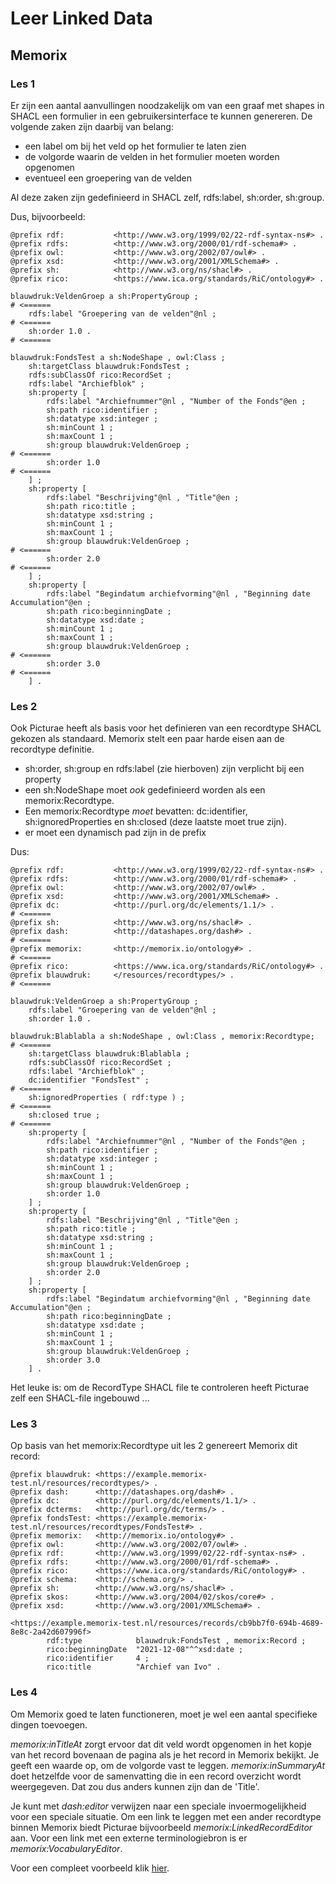 # Leer Linked Data

## Memorix

### Les 1
Er zijn een aantal aanvullingen noodzakelijk om van een graaf met shapes in SHACL een formulier in een gebruikersinterface te kunnen genereren. De volgende zaken zijn daarbij van belang:
* een label om bij het veld op het formulier te laten zien
* de volgorde waarin de velden in het formulier moeten worden opgenomen
* eventueel een groepering van de velden

Al deze zaken zijn gedefinieerd in SHACL zelf, rdfs:label, sh:order, sh:group.

Dus, bijvoorbeeld:
```
@prefix rdf:           <http://www.w3.org/1999/02/22-rdf-syntax-ns#> .
@prefix rdfs:          <http://www.w3.org/2000/01/rdf-schema#> .
@prefix owl:           <http://www.w3.org/2002/07/owl#> .
@prefix xsd:           <http://www.w3.org/2001/XMLSchema#> .
@prefix sh:            <http://www.w3.org/ns/shacl#> .
@prefix rico:          <https://www.ica.org/standards/RiC/ontology#> .

blauwdruk:VeldenGroep a sh:PropertyGroup ;								# <======
	rdfs:label "Groepering van de velden"@nl ;							# <======
    sh:order 1.0 .														# <======

blauwdruk:FondsTest a sh:NodeShape , owl:Class ;
    sh:targetClass blauwdruk:FondsTest ;
    rdfs:subClassOf rico:RecordSet ;
    rdfs:label "Archiefblok" ;
    sh:property [
    	rdfs:label "Archiefnummer"@nl , "Number of the Fonds"@en ;
        sh:path rico:identifier ;
        sh:datatype xsd:integer ;
        sh:minCount 1 ;
        sh:maxCount 1 ;
        sh:group blauwdruk:VeldenGroep ;								# <======
        sh:order 1.0 													# <======
    ] ;
    sh:property [
    	rdfs:label "Beschrijving"@nl , "Title"@en ;
        sh:path rico:title ;
        sh:datatype xsd:string ;
        sh:minCount 1 ;
        sh:maxCount 1 ;
        sh:group blauwdruk:VeldenGroep ;								# <======
        sh:order 2.0 													# <======
    ] ;
    sh:property [
    	rdfs:label "Begindatum archiefvorming"@nl , "Beginning date Accumulation"@en ;
        sh:path rico:beginningDate ;
        sh:datatype xsd:date ;
        sh:minCount 1 ;
        sh:maxCount 1 ;
        sh:group blauwdruk:VeldenGroep ;								# <======
        sh:order 3.0 													# <======			
    ] .
```

### Les 2
Ook Picturae heeft als basis voor het definieren van een recordtype SHACL gekozen als standaard. Memorix stelt een paar harde eisen aan de recordtype definitie.
* sh:order, sh:group en rdfs:label (zie hierboven) zijn verplicht bij een property
* een sh:NodeShape moet *ook* gedefinieerd worden als een memorix:Recordtype.
* Een memorix:Recordtype *moet* bevatten: dc:identifier, sh:ignoredProperties en sh:closed (deze laatste moet true zijn).
* er moet een dynamisch pad zijn in de prefix

Dus:
```
@prefix rdf:           <http://www.w3.org/1999/02/22-rdf-syntax-ns#> .
@prefix rdfs:          <http://www.w3.org/2000/01/rdf-schema#> .
@prefix owl:           <http://www.w3.org/2002/07/owl#> .
@prefix xsd:           <http://www.w3.org/2001/XMLSchema#> .
@prefix dc:            <http://purl.org/dc/elements/1.1/> .					# <======
@prefix sh:            <http://www.w3.org/ns/shacl#> .
@prefix dash:          <http://datashapes.org/dash#> .						# <======
@prefix memorix:       <http://memorix.io/ontology#> .						# <======
@prefix rico:          <https://www.ica.org/standards/RiC/ontology#> .
@prefix blauwdruk:     </resources/recordtypes/> .							# <======

blauwdruk:VeldenGroep a sh:PropertyGroup ;
	rdfs:label "Groepering van de velden"@nl ;
    sh:order 1.0 .

blauwdruk:Blablabla a sh:NodeShape , owl:Class , memorix:Recordtype;		# <======
    sh:targetClass blauwdruk:Blablabla ;
    rdfs:subClassOf rico:RecordSet ;
    rdfs:label "Archiefblok" ;
    dc:identifier "FondsTest" ;												# <======
    sh:ignoredProperties ( rdf:type ) ;										# <======
    sh:closed true ;														# <======
    sh:property [
    	rdfs:label "Archiefnummer"@nl , "Number of the Fonds"@en ;
        sh:path rico:identifier ;
        sh:datatype xsd:integer ;
        sh:minCount 1 ;
        sh:maxCount 1 ;
        sh:group blauwdruk:VeldenGroep ;
        sh:order 1.0
    ] ;
    sh:property [
    	rdfs:label "Beschrijving"@nl , "Title"@en ;
        sh:path rico:title ;
        sh:datatype xsd:string ;
        sh:minCount 1 ;
        sh:maxCount 1 ;
        sh:group blauwdruk:VeldenGroep ;
        sh:order 2.0
    ] ;
    sh:property [
    	rdfs:label "Begindatum archiefvorming"@nl , "Beginning date Accumulation"@en ;
        sh:path rico:beginningDate ;
        sh:datatype xsd:date ;
        sh:minCount 1 ;
        sh:maxCount 1 ;
        sh:group blauwdruk:VeldenGroep ;
        sh:order 3.0
    ] .
```

Het leuke is: om de RecordType SHACL file te controleren heeft Picturae zelf een SHACL-file ingebouwd ...

### Les 3
Op basis van het memorix:Recordtype uit les 2 genereert Memorix dit record:

```
@prefix blauwdruk: <https://example.memorix-test.nl/resources/recordtypes/> .
@prefix dash:      <http://datashapes.org/dash#> .
@prefix dc:        <http://purl.org/dc/elements/1.1/> .
@prefix dcterms:   <http://purl.org/dc/terms/> .
@prefix fondsTest: <https://example.memorix-test.nl/resources/recordtypes/FondsTest#> .
@prefix memorix:   <http://memorix.io/ontology#> .
@prefix owl:       <http://www.w3.org/2002/07/owl#> .
@prefix rdf:       <http://www.w3.org/1999/02/22-rdf-syntax-ns#> .
@prefix rdfs:      <http://www.w3.org/2000/01/rdf-schema#> .
@prefix rico:      <https://www.ica.org/standards/RiC/ontology#> .
@prefix schema:    <http://schema.org/> .
@prefix sh:        <http://www.w3.org/ns/shacl#> .
@prefix skos:      <http://www.w3.org/2004/02/skos/core#> .
@prefix xsd:       <http://www.w3.org/2001/XMLSchema#> .

<https://example.memorix-test.nl/resources/records/cb9bb7f0-694b-4689-8e8c-2a42d607996f>
        rdf:type            blauwdruk:FondsTest , memorix:Record ;
        rico:beginningDate  "2021-12-08"^^xsd:date ;
        rico:identifier     4 ;
        rico:title          "Archief van Ivo" .
```

### Les 4
Om Memorix goed te laten functioneren, moet je wel een aantal specifieke dingen toevoegen. 

*memorix:inTitleAt* zorgt ervoor dat dit veld wordt opgenomen in het kopje van het record bovenaan de pagina als je het record in Memorix bekijkt. Je geeft een waarde op, om de volgorde vast te leggen. *memorix:inSummaryAt* doet hetzelfde voor de samenvatting die in een record overzicht wordt weergegeven. Dat zou dus anders kunnen zijn dan de 'Title'.

Je kunt met *dash:editor* verwijzen naar een speciale invoermogelijkheid voor een speciale situatie. Om een link te leggen met een ander recordtype binnen Memorix biedt Picturae bijvoorbeeld *memorix:LinkedRecordEditor* aan. Voor een link met een externe terminologiebron is er *memorix:VocabularyEditor*.

Voor een compleet voorbeeld klik [hier](memorix-recordtype-example.ttl).

